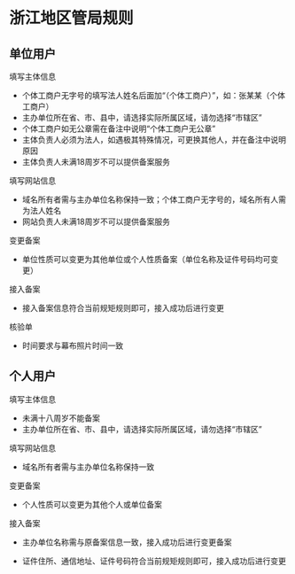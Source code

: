 # 浙江地区管局规则

## 单位用户

填写主体信息

* 个体工商户无字号的填写法人姓名后面加“（个体工商户）”，如：张某某（个体工商户）
* 主办单位所在省、市、县中，请选择实际所属区域，请勿选择“市辖区”
* 个体工商户如无公章需在备注中说明“个体工商户无公章”
* 主体负责人必须为法人，如遇极其特殊情况，可更换其他人，并在备注中说明原因
* 主体负责人未满18周岁不可以提供备案服务

填写网站信息

* 域名所有者需与主办单位名称保持一致；个体工商户无字号的，域名所有人需为法人姓名
* 网站负责人未满18周岁不可以提供备案服务

变更备案

* 单位性质可以变更为其他单位或个人性质备案（单位名称及证件号码均可变更）

接入备案

* 接入备案信息符合当前规矩规则即可，接入成功后进行变更

核验单
* 时间要求与幕布照片时间一致

## 个人用户

填写主体信息

* 未满十八周岁不能备案
* 主办单位所在省、市、县中，请选择实际所属区域，请勿选择“市辖区”

填写网站信息

* 域名所有者需与主办单位名称保持一致


变更备案

* 个人性质可以变更为其他个人或单位备案
 
接入备案

* 主办单位名称需与原备案信息一致，接入成功后进行变更备案
* 证件住所、通信地址、证件号码符合当前规矩规则即可，接入成功后进行变更


  [1]: a